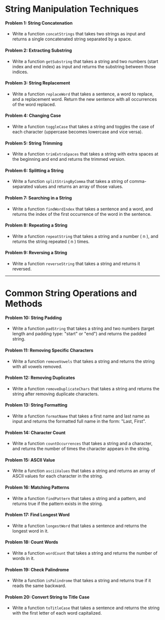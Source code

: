 # String Manipulation Techniques

#### Problem 1: String Concatenation

- Write a function `concatStrings` that takes two strings as input and returns a single concatenated string separated by a space.

#### Problem 2: Extracting Substring

- Write a function `getSubstring` that takes a string and two numbers (start index and end index) as input and returns the substring between those indices.

#### Problem 3: String Replacement

- Write a function `replaceWord` that takes a sentence, a word to replace, and a replacement word. Return the new sentence with all occurrences of the word replaced.

#### Problem 4: Changing Case

- Write a function `toggleCase` that takes a string and toggles the case of each character (uppercase becomes lowercase and vice versa).

#### Problem 5: String Trimming

- Write a function `trimExtraSpaces` that takes a string with extra spaces at the beginning and end and returns the trimmed version.

#### Problem 6: Splitting a String

- Write a function `splitStringByComma` that takes a string of comma-separated values and returns an array of those values.

#### Problem 7: Searching in a String

- Write a function `findWordIndex` that takes a sentence and a word, and returns the index of the first occurrence of the word in the sentence.

#### Problem 8: Repeating a String

- Write a function `repeatString` that takes a string and a number \( n \), and returns the string repeated \( n \) times.

#### Problem 9: Reversing a String

- Write a function `reverseString` that takes a string and returns it reversed.

---

# Common String Operations and Methods

#### Problem 10: String Padding

- Write a function `padString` that takes a string and two numbers (target length and padding type: "start" or "end") and returns the padded string.

#### Problem 11: Removing Specific Characters

- Write a function `removeVowels` that takes a string and returns the string with all vowels removed.

#### Problem 12: Removing Duplicates

- Write a function `removeDuplicateChars` that takes a string and returns the string after removing duplicate characters.

#### Problem 13: String Formatting

- Write a function `formatName` that takes a first name and last name as input and returns the formatted full name in the form: "Last, First".

#### Problem 14: Character Count

- Write a function `countOccurrences` that takes a string and a character, and returns the number of times the character appears in the string.

#### Problem 15: ASCII Value

- Write a function `asciiValues` that takes a string and returns an array of ASCII values for each character in the string.

#### Problem 16: Matching Patterns

- Write a function `findPattern` that takes a string and a pattern, and returns true if the pattern exists in the string.

#### Problem 17: Find Longest Word

- Write a function `longestWord` that takes a sentence and returns the longest word in it.

#### Problem 18: Count Words

- Write a function `wordCount` that takes a string and returns the number of words in it.

#### Problem 19: Check Palindrome

- Write a function `isPalindrome` that takes a string and returns true if it reads the same backward.

#### Problem 20: Convert String to Title Case

- Write a function `toTitleCase` that takes a sentence and returns the string with the first letter of each word capitalized.
